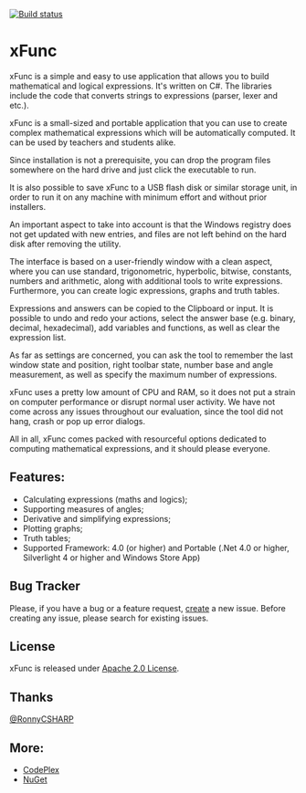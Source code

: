[![Build status](https://ci.appveyor.com/api/projects/status/pmkaff2jaj62m7mp?svg=true)](https://ci.appveyor.com/project/sys27/xfunc)

xFunc
=====

xFunc is a simple and easy to use application that allows you to build mathematical and logical expressions. It's written on C#. The libraries include the code that converts strings to expressions (parser, lexer and etc.).

xFunc is a small-sized and portable application that you can use to create complex mathematical expressions which will be automatically computed. It can be used by teachers and students alike.

Since installation is not a prerequisite, you can drop the program files somewhere on the hard drive and just click the executable to run.

It is also possible to save xFunc to a USB flash disk or similar storage unit, in order to run it on any machine with minimum effort and without prior installers.

An important aspect to take into account is that the Windows registry does not get updated with new entries, and files are not left behind on the hard disk after removing the utility.

The interface is based on a user-friendly window with a clean aspect, where you can use standard, trigonometric, hyperbolic, bitwise, constants, numbers and arithmetic, along with additional tools to write expressions. Furthermore, you can create logic expressions, graphs and truth tables.

Expressions and answers can be copied to the Clipboard or input. It is possible to undo and redo your actions, select the answer base (e.g. binary, decimal, hexadecimal), add variables and functions, as well as clear the expression list.

As far as settings are concerned, you can ask the tool to remember the last window state and position, right toolbar state, number base and angle measurement, as well as specify the maximum number of expressions.

xFunc uses a pretty low amount of CPU and RAM, so it does not put a strain on computer performance or disrupt normal user activity. We have not come across any issues throughout our evaluation, since the tool did not hang, crash or pop up error dialogs.

All in all, xFunc comes packed with resourceful options dedicated to computing mathematical expressions, and it should please everyone.

## Features:

* Calculating expressions (maths and logics);
* Supporting measures of angles;
* Derivative and simplifying expressions;
* Plotting graphs;
* Truth tables;
* Supported Framework: 4.0 (or higher) and Portable (.Net 4.0 or higher, Silverlight 4 or higher and Windows Store App)

## Bug Tracker

Please, if you have a bug or a feature request, [create](https://github.com/sys27/xFunc/issues) a new issue. Before creating any issue, please search for existing issues.

## License

xFunc is released under [Apache 2.0 License](http://www.apache.org/licenses/LICENSE-2.0.html).

## Thanks

[@RonnyCSHARP](https://github.com/ronnycsharp)

## More:

* [CodePlex](http://xfunc.codeplex.com/)
* [NuGet](https://nuget.org/packages?q=xFunc)

